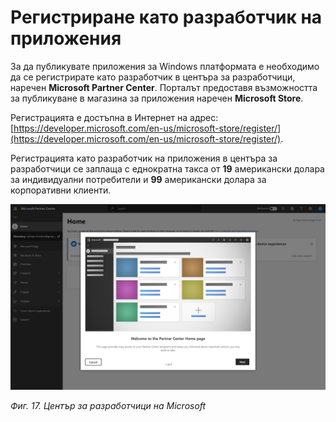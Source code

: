 # Регистриране като разработчик на приложения

За да публикувате приложения за Windows платформата е необходимо да се регистрирате като разработчик в центъра за разработчици, наречен **Microsoft Partner Center**. Порталът предоставя възможността за публикуване в магазина за приложения наречен **Microsoft Store**.

Регистрацията е достъпна в Интернет на адрес: [https://developer.microsoft.com/en-us/microsoft-store/register/](https://developer.microsoft.com/en-us/microsoft-store/register/).

Регистрацията като разработчик на приложения в центъра за разработчици се заплаща с еднократна такса от **19** американски долара за индивидуални потребители и **99** американски долара за корпоративни клиенти. 

![](/images/17_Microsoft_Partner_Center.png)

_Фиг. 17. Център за разработчици на Microsoft_

